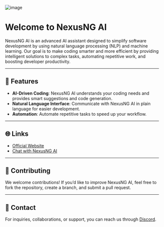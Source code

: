 

![image](https://github.com/user-attachments/assets/11b39d36-1c83-49ea-85ca-8d963ce8a0ee)





# Welcome to NexusNG AI

NexusNG AI is an advanced AI assistant designed to simplify software development by using natural language processing (NLP) and machine learning. Our goal is to make coding smarter and more efficient by providing intelligent solutions to complex tasks, automating repetitive work, and boosting developer productivity.

---

## 🚀 Features

- **AI-Driven Coding**: NexusNG AI understands your coding needs and provides smart suggestions and code generation.
- **Natural Language Interface**: Communicate with NexusNG AI in plain language for easier development.
- **Automation**: Automate repetitive tasks to speed up your workflow.

---

## 🌐 Links

- [Official Website](https://nexusng.site/)
- [Chat with NexusNG AI](https://nexusng.de/)

---

## 🤝 Contributing

We welcome contributions! If you’d like to improve NexusNG AI, feel free to fork the repository, create a branch, and submit a pull request.

---

## 🔗 Contact

For inquiries, collaborations, or support, you can reach us through [Discord](https://discord.gg/nexusng).
